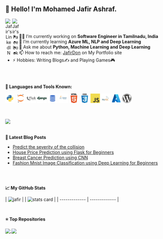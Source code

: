 <h2>👋 Hello! I'm Mohamed Jafir Ashraf.</h2>

<p align="center">
  <a href="https://www.linkedin.com/in/mohamed-jafir-ashraf-bb3974192/">
  <img align="left" alt="Jafir's LinkedIN" width="22px" src="https://raw.githubusercontent.com/peterthehan/peterthehan/master/assets/linkedin.svg" />
</a> 
  <a href="https://www.facebook.com/JafirDon2506">
  <img align="left" alt="Jafir's Facebook" width="22px" src="https://raw.githubusercontent.com/peterthehan/peterthehan/master/assets/facebook.svg" />
</a>
</p>

<br />
<br />

- 👨‍💻 I’m currently working on **Software Engineer in Tamilnadu, India**
- 🌱 I’m currently learning **Azure ML, NLP and Deep Learning**
- 💬 Ask me about **Python, Machine Learning and Deep Learning**
- 📫 How to reach me: [JafirDon](http://jafirdon.rf.gd/) on My Portfolio site
- ⚡ Hobbies: Writing Blogs✍ and Playing Games🎮  

<br />
<br />

**🔭 Languages and Tools Known:**  

<code><img height="30" src="https://raw.githubusercontent.com/github/explore/80688e429a7d4ef2fca1e82350fe8e3517d3494d/topics/python/python.png"></code>
<code><img height="30" src="https://raw.githubusercontent.com/github/explore/80688e429a7d4ef2fca1e82350fe8e3517d3494d/topics/jupyter-notebook/jupyter-notebook.png"></code>
<code><img height="30" src="https://raw.githubusercontent.com/github/explore/80688e429a7d4ef2fca1e82350fe8e3517d3494d/topics/flask/flask.png"></code>
<code><img height="30" src="https://raw.githubusercontent.com/github/explore/80688e429a7d4ef2fca1e82350fe8e3517d3494d/topics/django/django.png"></code>
<code><img height="30" src="https://raw.githubusercontent.com/github/explore/80688e429a7d4ef2fca1e82350fe8e3517d3494d/topics/sql/sql.png"></code>
<code><img height="30" src="https://raw.githubusercontent.com/github/explore/80688e429a7d4ef2fca1e82350fe8e3517d3494d/topics/java/java.png"></code>
<code><img height="30" src="https://raw.githubusercontent.com/github/explore/80688e429a7d4ef2fca1e82350fe8e3517d3494d/topics/html/html.png"></code>
<code><img height="30" src="https://raw.githubusercontent.com/github/explore/80688e429a7d4ef2fca1e82350fe8e3517d3494d/topics/css/css.png"></code>
<code><img height="30" src="https://raw.githubusercontent.com/github/explore/80688e429a7d4ef2fca1e82350fe8e3517d3494d/topics/javascript/javascript.png"></code>
<code><img height="30" src="https://raw.githubusercontent.com/github/explore/80688e429a7d4ef2fca1e82350fe8e3517d3494d/topics/mysql/mysql.png"></code>
<code><img height="30" src="https://raw.githubusercontent.com/github/explore/80688e429a7d4ef2fca1e82350fe8e3517d3494d/topics/azure/azure.png"></code>
<code><img height="30" src="https://raw.githubusercontent.com/github/explore/80688e429a7d4ef2fca1e82350fe8e3517d3494d/topics/wordpress/wordpress.png"></code>

<br />
<br />

<img src="https://github-readme-stats.vercel.app/api/top-langs/?username=JafirDon">

<br />
<br />

**📝 Latest Blog Posts**

<!-- BLOG-POST-LIST:START -->
- [Predict the severity of the collision](https://jafirdonblogs.blogspot.com/2020/09/predict-severity-of-collision.html)
- [House Price Prediction using Flask for Beginners](https://techyscientists.blogspot.com/2021/07/house-price-prediction-using-flask.html)
- [Breast Cancer Prediction using CNN](https://techyscientists.blogspot.com/2021/08/breast-cancer-prediction.html)
- [Fashion Mnist Image Classification using Deep Learning for Beginners](https://techyscientists.blogspot.com/2021/08/fashion-mnist-image-classification.html)
<!-- BLOG-POST-LIST:END -->

<br />
<br />

**📈 My GitHub Stats**

| <img src="https://github-readme-stats.vercel.app/api?username=JafirDon&show_icons=true&theme=solarized-light" alt="jafir" /> |
| <img alt= "stats card" src="https://github-readme-streak-stats.herokuapp.com/?user=JafirDon&theme=solarized-light"> |
| ------------- | ------------- |

<br />
  
**⭐ Top Repositories**


<a href="https://github.com/JafirDon/Machine_Learning_Projects">
  <img align="center" src="https://github-readme-stats.vercel.app/api/pin/?username=JafirDon&repo=Machine_Learning_Projects&theme=buefy" />
</a>
<a href="https://github.com/JafirDon/House-price-prediction-using-flask">
  <img align="center" src="https://github-readme-stats.vercel.app/api/pin/?username=JafirDon&repo=House-price-prediction-using-flask&theme=buefy" />
</a>

